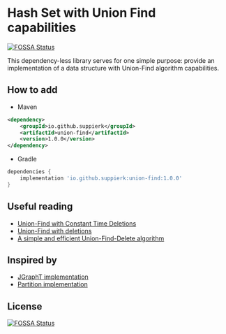 # Hash Set with Union Find capabilities
[![FOSSA Status](https://app.fossa.com/api/projects/git%2Bgithub.com%2FSuppieRK%2Funion-find.svg?type=shield)](https://app.fossa.com/projects/git%2Bgithub.com%2FSuppieRK%2Funion-find?ref=badge_shield)


This dependency-less library serves for one simple purpose: provide an implementation of a data structure with Union-Find algorithm capabilities.

## How to add

- Maven
```xml
<dependency>
    <groupId>io.github.suppierk</groupId>
    <artifactId>union-find</artifactId>
    <version>1.0.0</version>
</dependency>
```

- Gradle
```groovy
dependencies {
    implementation 'io.github.suppierk:union-find:1.0.0'
}
```

## Useful reading

- [Union-Find with Constant Time Deletions](https://www.cs.princeton.edu/courses/archive/fall05/cos528/handouts/Union-Find%20with%20Constant%20Time%20Deletions.pdf)
- [Union-Find with deletions](http://www.aladdin.cs.cmu.edu/papers/pdfs/y2003/uniof.pdf)
- [A simple and efficient Union-Find-Delete algorithm](https://www.sciencedirect.com/science/article/pii/S030439751000616X?ref=pdf_download&fr=RR-9&rr=86db096b1f70152a)

## Inspired by

- [JGraphT implementation](https://github.com/jgrapht/jgrapht/blob/master/jgrapht-core/src/main/java/org/jgrapht/alg/util/UnionFind.java)
- [Partition implementation](https://github.com/gstamatelat/partition/blob/master/src/main/java/gr/james/partition/UnionFindPartition.java)

## License
[![FOSSA Status](https://app.fossa.com/api/projects/git%2Bgithub.com%2FSuppieRK%2Funion-find.svg?type=large)](https://app.fossa.com/projects/git%2Bgithub.com%2FSuppieRK%2Funion-find?ref=badge_large)